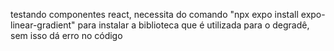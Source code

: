 testando componentes react,
necessita do comando "npx expo install expo-linear-gradient" para instalar a biblioteca que é utilizada para o degradê, sem isso dá erro no código
